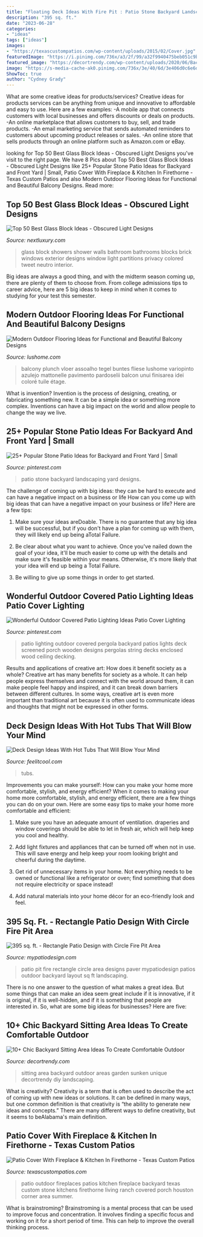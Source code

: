 ```yaml
---
title: "Floating Deck Ideas With Fire Pit : Patio Stone Backyard Landscaping Yard Designs"
description: "395 sq. ft."
date: "2023-06-28"
categories:
- "ideas"
tags: ["ideas"]
images:
- "https://texascustompatios.com/wp-content/uploads/2015/02/Cover.jpg"
featuredImage: "https://i.pinimg.com/736x/a3/2f/99/a32f9940475beb051c9bfbad984aa147.jpg"
featured_image: "https://decortrendy.com/wp-content/uploads/2020/06/Backyard-Sitting-Area-Ideas-10.jpg"
image: "https://s-media-cache-ak0.pinimg.com/736x/3e/40/6d/3e406d0c6e6d3c8ddf89e6bf1e233ba5--outdoor-patio-ideas-outdoor-covered-patios.jpg"
ShowToc: true
author: "Cydney Grady"
---
```



What are some creative ideas for products/services?
Creative ideas for products services can be anything from unique and innovative to affordable and easy to use. Here are a few examples: 
-A mobile app that connects customers with local businesses and offers discounts or deals on products. 
-An online marketplace that allows customers to buy, sell, and trade products. 
-An email marketing service that sends automated reminders to customers about upcoming product releases or sales. 
-An online store that sells products through an online platform such as Amazon.com or eBay.

	

		
looking for Top 50 Best Glass Block Ideas - Obscured Light Designs you've visit to the right page. We have 8 Pics about Top 50 Best Glass Block Ideas - Obscured Light Designs like 25+ Popular Stone Patio Ideas for Backyard and Front Yard | Small, Patio Cover With Fireplace &amp; Kitchen In Firethorne - Texas Custom Patios and also Modern Outdoor Flooring Ideas for Functional and Beautiful Balcony Designs. Read more:
		
    
## Top 50 Best Glass Block Ideas - Obscured Light Designs

<img loading=lazy src="http://nextluxury.com/wp-content/uploads/shower-wall-glass-block-design-inspiration.jpg" onerror="this.onerror=null;this.src='https://tse4.mm.bing.net/th?id=OIP.BwLMn_zaWoGmUOvMb1hPhQAAAA&amp;pid=15.1';" alt="Top 50 Best Glass Block Ideas - Obscured Light Designs">

_Source: nextluxury.com_

>glass block showers shower walls bathroom bathrooms blocks brick windows exterior designs window light partitions privacy colored tweet neutro interior. 

	

Big ideas are always a good thing, and with the midterm season coming up, there are plenty of them to choose from. From college admissions tips to career advice, here are 5 big ideas to keep in mind when it comes to studying for your test this semester.

    
## Modern Outdoor Flooring Ideas For Functional And Beautiful Balcony Designs

<img loading=lazy src="https://www.lushome.com/wp-content/uploads/2015/07/outdoor-floring-ideas-balcony-designs-14.jpg" onerror="this.onerror=null;this.src='https://tse3.mm.bing.net/th?id=OIP.ZSH8HdgkuvNfS204cPn1fAHaE7&amp;pid=15.1';" alt="Modern Outdoor Flooring Ideas for Functional and Beautiful Balcony Designs">

_Source: lushome.com_

>balcony plunch vloer assoalho tegel buntes fliese lushome variopinto azulejo mattonelle pavimento pardoselii balcon unui finisarea idei coloré tuile étage. 

	

What is invention?
Invention is the process of designing, creating, or fabricating something new. It can be a simple idea or something more complex. Inventions can have a big impact on the world and allow people to change the way we live.

    
## 25+ Popular Stone Patio Ideas For Backyard And Front Yard | Small

<img loading=lazy src="https://i.pinimg.com/736x/a3/2f/99/a32f9940475beb051c9bfbad984aa147.jpg" onerror="this.onerror=null;this.src='https://tse3.mm.bing.net/th?id=OIP.4UpQgKZ6jcM1HtyjuP1ayQHaJ3&amp;pid=15.1';" alt="25+ Popular Stone Patio Ideas for Backyard and Front Yard | Small">

_Source: pinterest.com_

>patio stone backyard landscaping yard designs. 

	

The challenge of coming up with big ideas: they can be hard to execute and can have a negative impact on a business or life
How can you come up with big ideas that can have a negative impact on your business or life? Here are a few tips: 
1. Make sure your ideas areDoable. There is no guarantee that any big idea will be successful, but if you don't have a plan for coming up with them, they will likely end up being aTotal Failure. 

2. Be clear about what you want to achieve. Once you've nailed down the goal of your idea, it'll be much easier to come up with the details and make sure it's feasible within your means. Otherwise, it's more likely that your idea will end up being a Total Failure. 

3. Be willing to give up some things in order to get started.

    
## Wonderful Outdoor Covered Patio Lighting Ideas Patio Cover Lighting

<img loading=lazy src="https://s-media-cache-ak0.pinimg.com/736x/3e/40/6d/3e406d0c6e6d3c8ddf89e6bf1e233ba5--outdoor-patio-ideas-outdoor-covered-patios.jpg" onerror="this.onerror=null;this.src='https://tse2.mm.bing.net/th?id=OIP.W3F0HxnzKa97-0hNNy7lrAHaFj&amp;pid=15.1';" alt="Wonderful Outdoor Covered Patio Lighting Ideas Patio Cover Lighting">

_Source: pinterest.com_

>patio lighting outdoor covered pergola backyard patios lights deck screened porch wooden designs pergolas string decks enclosed wood ceiling decking. 

	

Results and applications of creative art: How does it benefit society as a whole?
Creative art has many benefits for society as a whole. It can help people express themselves and connect with the world around them, it can make people feel happy and inspired, and it can break down barriers between different cultures. In some ways, creative art is even more important than traditional art because it is often used to communicate ideas and thoughts that might not be expressed in other forms.

    
## Deck Design Ideas With Hot Tubs That Will Blow Your Mind

<img loading=lazy src="https://feelitcool.com/wp-content/uploads/2016/08/deck-designs-with-hot-tubs4.jpg" onerror="this.onerror=null;this.src='https://tse1.mm.bing.net/th?id=OIP.rrKfMs7aLOllK-Js5JYWkwHaFj&amp;pid=15.1';" alt="Deck Design Ideas With Hot Tubs That Will Blow Your Mind">

_Source: feelitcool.com_

>tubs. 

	

Improvements you can make yourself: How can you make your home more comfortable, stylish, and energy efficient?
When it comes to making your home more comfortable, stylish, and energy efficient, there are a few things you can do on your own. Here are some easy tips to make your home more comfortable and efficient: 
1. Make sure you have an adequate amount of ventilation. draperies and window coverings should be able to let in fresh air, which will help keep you cool and healthy.

2. Add light fixtures and appliances that can be turned off when not in use. This will save energy and help keep your room looking bright and cheerful during the daytime.

3. Get rid of unnecessary items in your home. Not everything needs to be owned or functional like a refrigerator or oven; find something that does not require electricity or space instead!

4. Add natural materials into your home décor for an eco-friendly look and feel.

    
## 395 Sq. Ft. - Rectangle Patio Design With Circle Fire Pit Area

<img loading=lazy src="https://cdn.shopify.com/s/files/1/1099/9566/products/Rectangle-Patio-Design-with-Circle-Fire-Pit-Area-3_grande.jpg?v=1452172209" onerror="this.onerror=null;this.src='https://tse4.mm.bing.net/th?id=OIP.FEKBtOR7MusZVWvQfILywQHaEy&amp;pid=15.1';" alt="395 sq. ft. - Rectangle Patio Design with Circle Fire Pit Area">

_Source: mypatiodesign.com_

>patio pit fire rectangle circle area designs paver mypatiodesign patios outdoor backyard layout sq ft landscaping. 

	

There is no one answer to the question of what makes a great idea. But some things that can make an idea seem great include if it is innovative, if it is original, if it is well-hidden, and if it is something that people are interested in.  So, what are some big ideas for businesses? Here are five: 

    
## 10+ Chic Backyard Sitting Area Ideas To Create Comfortable Outdoor

<img loading=lazy src="https://decortrendy.com/wp-content/uploads/2020/06/Backyard-Sitting-Area-Ideas-10.jpg" onerror="this.onerror=null;this.src='https://tse2.mm.bing.net/th?id=OIP.dzsIUL6rvJTPutxtnHjtLwHaLK&amp;pid=15.1';" alt="10+ Chic Backyard Sitting Area Ideas To Create Comfortable Outdoor">

_Source: decortrendy.com_

>sitting area backyard outdoor areas garden sunken unique decortrendy diy landscaping. 

	

What is creativity?
Creativity is a term that is often used to describe the act of coming up with new ideas or solutions. It can be defined in many ways, but one common definition is that creativity is “the ability to generate new ideas and concepts.” There are many different ways to define creativity, but it seems to beAlabama's main definition.

    
## Patio Cover With Fireplace &amp; Kitchen In Firethorne - Texas Custom Patios

<img loading=lazy src="https://texascustompatios.com/wp-content/uploads/2015/02/Cover.jpg" onerror="this.onerror=null;this.src='https://tse1.mm.bing.net/th?id=OIP.Z_W530KtxmTaq7INhPuipQHaE8&amp;pid=15.1';" alt="Patio Cover With Fireplace &amp; Kitchen In Firethorne - Texas Custom Patios">

_Source: texascustompatios.com_

>patio outdoor fireplaces patios kitchen fireplace backyard texas custom stone kitchens firethorne living ranch covered porch houston corner area summer. 

	

What is brainstroming?
Brainstroming is a mental process that can be used to improve focus and concentration. It involves finding a specific focus and working on it for a short period of time. This can help to improve the overall thinking process.

